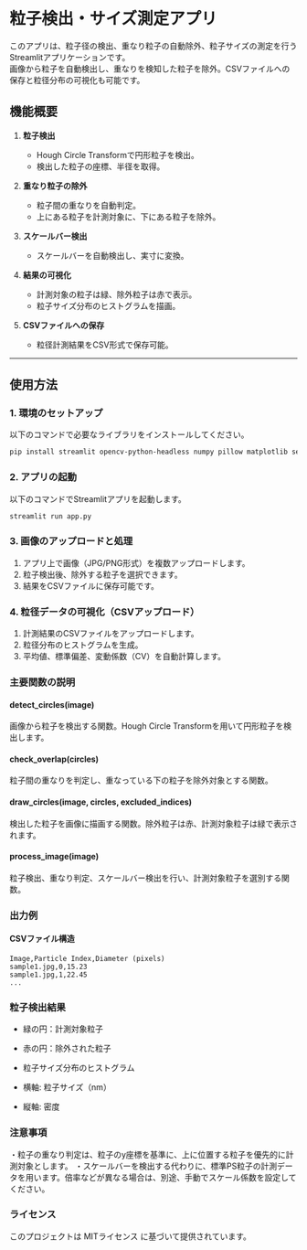 # 粒子検出・サイズ測定アプリ
このアプリは、粒子径の検出、重なり粒子の自動除外、粒子サイズの測定を行うStreamlitアプリケーションです。  
画像から粒子を自動検出し、重なりを検知した粒子を除外。CSVファイルへの保存と粒径分布の可視化も可能です。

## **機能概要**

1. **粒子検出**  
   - Hough Circle Transformで円形粒子を検出。
   - 検出した粒子の座標、半径を取得。

2. **重なり粒子の除外**  
   - 粒子間の重なりを自動判定。
   - 上にある粒子を計測対象に、下にある粒子を除外。

3. **スケールバー検出**  
   - スケールバーを自動検出し、実寸に変換。

4. **結果の可視化**  
   - 計測対象の粒子は緑、除外粒子は赤で表示。
   - 粒子サイズ分布のヒストグラムを描画。

5. **CSVファイルへの保存**  
   - 粒径計測結果をCSV形式で保存可能。

---

## **使用方法**

### 1. 環境のセットアップ

以下のコマンドで必要なライブラリをインストールしてください。

```bash
pip install streamlit opencv-python-headless numpy pillow matplotlib seaborn
```

### 2. アプリの起動
以下のコマンドでStreamlitアプリを起動します。
```bash
streamlit run app.py
```

### 3. 画像のアップロードと処理
1. アプリ上で画像（JPG/PNG形式）を複数アップロードします。
2. 粒子検出後、除外する粒子を選択できます。
3. 結果をCSVファイルに保存可能です。

### 4. 粒径データの可視化（CSVアップロード）
1. 計測結果のCSVファイルをアップロードします。
2. 粒径分布のヒストグラムを生成。
3. 平均値、標準偏差、変動係数（CV）を自動計算します。

### 主要関数の説明
#### detect_circles(image)
画像から粒子を検出する関数。Hough Circle Transformを用いて円形粒子を検出します。

#### check_overlap(circles)
粒子間の重なりを判定し、重なっている下の粒子を除外対象とする関数。

#### draw_circles(image, circles, excluded_indices)
検出した粒子を画像に描画する関数。除外粒子は赤、計測対象粒子は緑で表示されます。

#### process_image(image)
粒子検出、重なり判定、スケールバー検出を行い、計測対象粒子を選別する関数。

### 出力例
#### CSVファイル構造
```csv
Image,Particle Index,Diameter (pixels)
sample1.jpg,0,15.23
sample1.jpg,1,22.45
...
```

### 粒子検出結果
* 緑の円：計測対象粒子
- 赤の円：除外された粒子
+ 粒子サイズ分布のヒストグラム
* 横軸: 粒子サイズ（nm）
- 縦軸: 密度

### 注意事項
・粒子の重なり判定は、粒子のy座標を基準に、上に位置する粒子を優先的に計測対象とします。
・スケールバーを検出する代わりに、標準PS粒子の計測データを用います。倍率などが異なる場合は、別途、手動でスケール係数を設定してください。

### ライセンス
このプロジェクトは MITライセンス に基づいて提供されています。
